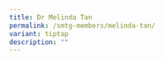 ```yaml
---
title: Dr Melinda Tan
permalink: /smtg-members/melinda-tan/
variant: tiptap
description: ""
---
```

